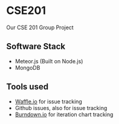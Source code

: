 CSE201
======

Our CSE 201 Group Project

## Software Stack
* Meteor.js (Built on Node.js)
* MongoDB

## Tools used
* [Waffle.io](https://waffle.io/ethan2014/cse201_project) for issue tracking
* Github issues, also for issue tracking
* [Burndown.io](http://burndown.io/#ethan2014/cse201_project) for iteration chart tracking
